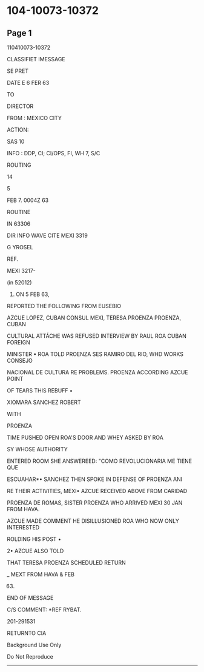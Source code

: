 # 104-10073-10372

## Page 1

110410073-10372

CLASSIFIET IMESSAGE

SE PRET

DATE E 6 FER 63

TO

DIRECTOR

FROM : MEXICO CITY

ACTION:

SAS 10

INFO : DDP, CI; CI/OPS, FI, WH 7, S/C

ROUTING

14

5

FEB 7. 0004Z 63

ROUTINE

IN 63306

DIR INFO WAVE CITE MEXI 3319

G YROSEL

REF.

MEXI 3217-

(in 52012)

1. ON 5 FEB 63,

REPORTED THE FOLLOWING FROM EUSEBIO

AZCUE LOPEZ, CUBAN CONSUL MEXI, TERESA PROENZA PROENZA, CUBAN

CULTURAL ATTÁCHE WAS REFUSED INTERVIEW BY RAUL ROA CUBAN FOREIGN

MINISTER • ROA TOLD PROENZA SES RAMIRO DEL RIO, WHD WORKS CONSEJO

NACIONAL DE CULTURA RE PROBLEMS. PROENZA ACCORDING AZCUE POINT

OF TEARS THIS REBUFF •

XIOMARA SANCHEZ ROBERT

WITH

PROENZA

TIME PUSHED OPEN ROA'S DOOR AND WHEY ASKED BY ROA

SY WHOSE AUTHORITY

ENTERED ROOM SHE ANSWEREED: "COMO REVOLUCIONARIA ME TIENE QUE

ESCUAHAR*• SANCHEZ THEN SPOKE IN DEFENSE OF PROENZA ANI

RE THEIR ACTIVITIES, MEXI• AZCUE RECEIVED ABOVE FROM CARIDAD

PROENZA DE ROMAS, SISTER PROENZA WHO ARRIVED MEXI 30 JAN FROM HAVA.

AZCUE MADE COMMENT HE DISILLUSIONED ROA WHO NOW ONLY INTERESTED

ROLDING HIS POST •

2• AZCUE ALSO TOLD

THAT TERESA PROENZA SCHEDULED RETURN

_ MEXT FROM HAVA & FEB

63.

END OF MESSAGE

C/S COMMENT: *REF RYBAT.

201-291531

RETURNTO CIA

Background Use Only

Do Not Reproduce

---

